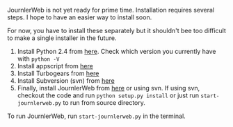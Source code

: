 JournlerWeb is not yet ready for prime time.  Installation requires several steps.  I hope to have an easier way to install soon.

For now, you have to install these separately but it shouldn't bee too difficult to make a single installer in the future.

  1. Install Python 2.4 from [here](http://www.pythonmac.org/packages/py24-fat/dmg/python-2.4.4-macosx2006-10-18.dmg). Check which version you currently have with `python -V`
  1. Install appscript from [here](http://sourceforge.net/project/downloading.php?groupname=appscript&filename=Appscript-Installer-1.5.1.dmg)
  1. Install Turbogears from [here](http://www.turbogears.com/download/)
  1. Install Subversion (svn) from [here](http://metissian.com/downloads/macosx/subversion/subversion-client-1.3.1.dmg)
  1. Finally, install JournlerWeb from  [here](http://groups.google.com/group/journlerweb/web/JournlerWeb-0.1.dmg) or using svn. If using svn, checkout the code and run `python setup.py install` or just run `start-journlerweb.py` to run from source directory.

To run JournlerWeb, run `start-journlerweb.py` in the terminal.




